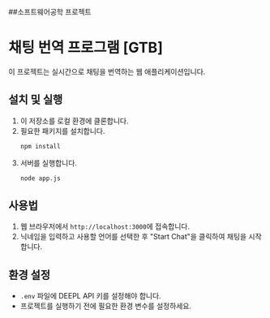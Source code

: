 ##소프트웨어공학 프로젝트
# 채팅 번역 프로그램 [GTB]

이 프로젝트는 실시간으로 채팅을 번역하는 웹 애플리케이션입니다.

## 설치 및 실행

1. 이 저장소를 로컬 환경에 클론합니다.
2. 필요한 패키지를 설치합니다.
    ```bash
    npm install
    ```
3. 서버를 실행합니다.
    ```bash
    node app.js
    ```

## 사용법

1. 웹 브라우저에서 `http://localhost:3000`에 접속합니다.
2. 닉네임을 입력하고 사용할 언어를 선택한 후 "Start Chat"을 클릭하여 채팅을 시작합니다.

## 환경 설정

- `.env` 파일에 DEEPL API 키를 설정해야 합니다.
- 프로젝트를 실행하기 전에 필요한 환경 변수를 설정하세요.
